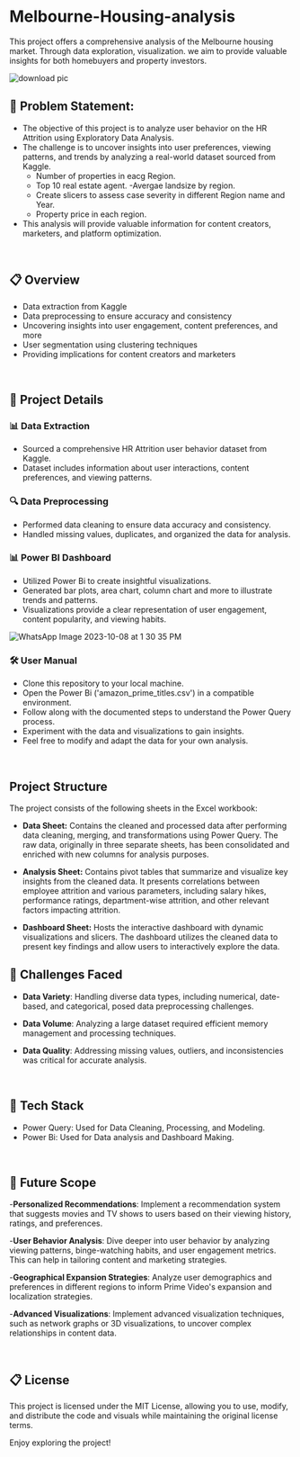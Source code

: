 # Melbourne-Housing-analysis
This project offers a comprehensive analysis of the Melbourne housing market. Through data exploration, visualization. we aim to provide valuable insights for both homebuyers and property investors.

![download pic](https://github.com/devvrat29/melbourne-housing-analysis/assets/146213827/fb7cb956-4450-4476-bc2c-f9d92342ed87)


## 🎯 Problem Statement:

- The objective of this project is to analyze user behavior on the HR Attrition using Exploratory Data Analysis. 
- The challenge is to uncover insights into user preferences, viewing patterns, and trends by analyzing a real-world dataset sourced from Kaggle.
  - Number of properties in eacg Region.
  - Top 10 real estate agent.
  -Avergae landsize by region.
  - Create slicers to assess case severity in different Region name and Year.
  - Property price in each region.
- This analysis will provide valuable information for content creators, marketers, and platform optimization.

<br>

## 📋 Overview
* Data extraction from Kaggle
* Data preprocessing to ensure accuracy and consistency
* Uncovering insights into user engagement, content preferences, and more
* User segmentation using clustering techniques
* Providing implications for content creators and marketers

<br>

## 🚀 Project Details

### 📊 Data Extraction

- Sourced a comprehensive HR Attrition user behavior dataset from Kaggle.
- Dataset includes information about user interactions, content preferences, and viewing patterns.

### 🔍 Data Preprocessing

- Performed data cleaning to ensure data accuracy and consistency.
- Handled missing values, duplicates, and organized the data for analysis.

### 📊 Power BI Dashboard

- Utilized Power Bi to create insightful visualizations.
- Generated bar plots, area chart, column chart and more to illustrate trends and patterns.
- Visualizations provide a clear representation of user engagement, content popularity, and viewing habits.

![WhatsApp Image 2023-10-08 at 1 30 35 PM](https://github.com/devvrat29/melbourne-housing-analysis/assets/146213827/e804821a-393e-4c70-a871-d94f885336f8)

### 🛠️ User Manual


- Clone this repository to your local machine.
- Open the Power Bi ('amazon_prime_titles.csv') in a compatible environment.
- Follow along with the documented steps to understand the Power Query process.
- Experiment with the data and visualizations to gain insights.
- Feel free to modify and adapt the data for your own analysis.

<br>

## Project Structure

The project consists of the following sheets in the Excel workbook:

- **Data Sheet:** Contains the cleaned and processed data after performing data cleaning, merging, and transformations using Power Query. The raw data, originally in three separate sheets, has been consolidated and enriched with new columns for analysis purposes.

- **Analysis Sheet:** Contains pivot tables that summarize and visualize key insights from the cleaned data. It presents correlations between employee attrition and various parameters, including salary hikes, performance ratings, department-wise attrition, and other relevant factors impacting attrition.

- **Dashboard Sheet:** Hosts the interactive dashboard with dynamic visualizations and slicers. The dashboard utilizes the cleaned data to present key findings and allow users to interactively explore the data.

## 🤔 Challenges Faced

- **Data Variety**: Handling diverse data types, including numerical, date-based, and categorical, posed data preprocessing challenges.

- **Data Volume**: Analyzing a large dataset required efficient memory management and processing techniques.

- **Data Quality**: Addressing missing values, outliers, and inconsistencies was critical for accurate analysis.

<br>

## 🌟 Tech Stack

- Power Query: Used for Data Cleaning, Processing, and Modeling.
- Power Bi: Used for Data analysis and Dashboard Making.

 <br>

## 🔮 Future Scope

-**Personalized Recommendations**: Implement a recommendation system that suggests movies and TV shows to users based on their viewing history, ratings, and preferences.

-**User Behavior Analysis**: Dive deeper into user behavior by analyzing viewing patterns, binge-watching habits, and user engagement metrics. This can help in tailoring content and marketing strategies.

-**Geographical Expansion Strategies**: Analyze user demographics and preferences in different regions to inform Prime Video's expansion and localization strategies.

-**Advanced Visualizations**: Implement advanced visualization techniques, such as network graphs or 3D visualizations, to uncover complex relationships in content data.

<br>

## 📋 License
This project is licensed under the MIT License, allowing you to use, modify, and distribute the code and visuals while maintaining the original license terms.

Enjoy exploring the project!

<br>



